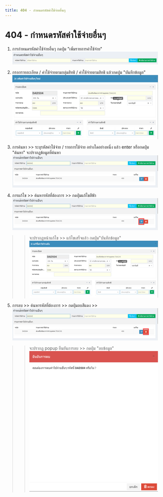 ```yaml
---
title: 404 - กำหนดรหัสค่าใช้จ่ายอื่นๆ
---
```


# 404 - กำหนดรหัสค่าใช้จ่ายอื่นๆ 

1. การกำหนดรหัสค่าใช้จ่ายอื่นๆ กดปุ่ม "เพิ่มรายการค่าใช้จ่าย"
![Logo](./img/image404-1.png)

2. กรอกรายละเอียด / ค่าใช้จ่ายตามกลุ่มสิทธิ / ค่าใช้จ่ายตามสิทธิ แล้วกดปุุม "บันทึกข้อมูล"
![Logo](./img/image404-2.png)

3. การค้นหา >> ระบุรหัสค่าใช้จ่าย / รายการใช้จ่าย อย่างใดอย่างหนึ่ง แล้ว enter หรือกดปุ่ม "ค้นหา"
จะปรากฎข้อมูลที่ค้นหา
![Logo](./img/image404-3.png)

4. การแก้ไข >> ค้นหารหัสที่ต้องการ >> กดปุ่มแก้ไขสีฟ้า 
![Logo](./img/image404-6.png)
>> จะปรากฎหน้าแก้ไข >> แก้ไขเสร็จแล้ว กดปุ่ม"บันทึกข้อมูล"
![Logo](./img/image404-4.png)

5. การลบ >> ค้นหารหัสที่ต้องการ >> กดปุ่มลบสีแดง >> 
![Logo](./img/image404-7.png)
>> จะปรากฎ popup ยืนยันการลบ >> กดปุ่ม "ลบข้อมูล"
![Logo](./img/image404-8.png)
